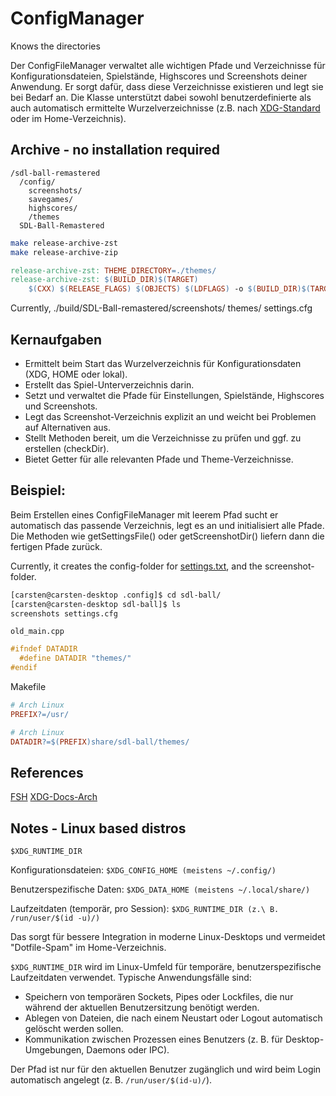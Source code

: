 # ConfigManager

Knows the directories

Der ConfigFileManager verwaltet alle wichtigen Pfade und Verzeichnisse für Konfigurationsdateien, Spielstände,
Highscores und Screenshots deiner Anwendung. Er sorgt dafür, dass diese Verzeichnisse existieren und legt sie bei Bedarf
an. Die Klasse unterstützt dabei sowohl benutzerdefinierte als auch automatisch ermittelte Wurzelverzeichnisse (z.B.
nach [XDG-Standard](https://specifications.freedesktop.org/basedir-spec/latest/) oder im Home-Verzeichnis).

## Archive - no installation required

```text
/sdl-ball-remastered
  /config/
    screenshots/
    savegames/
    highscores/
    /themes
  SDL-Ball-Remastered
```

```bash
make release-archive-zst
make release-archive-zip
```

```makefile
release-archive-zst: THEME_DIRECTORY=./themes/
release-archive-zst: $(BUILD_DIR)$(TARGET)
	$(CXX) $(RELEASE_FLAGS) $(OBJECTS) $(LDFLAGS) -o $(BUILD_DIR)$(TARGET)
```

Currently, ./build/SDL-Ball-remastered/screenshots/ themes/
settings.cfg

## Kernaufgaben

- Ermittelt beim Start das Wurzelverzeichnis für Konfigurationsdaten (XDG, HOME oder lokal).
- Erstellt das Spiel-Unterverzeichnis darin.
- Setzt und verwaltet die Pfade für Einstellungen, Spielstände, Highscores und Screenshots.
- Legt das Screenshot-Verzeichnis explizit an und weicht bei Problemen auf Alternativen aus.
- Stellt Methoden bereit, um die Verzeichnisse zu prüfen und ggf. zu erstellen (checkDir).
- Bietet Getter für alle relevanten Pfade und Theme-Verzeichnisse.

## Beispiel:

Beim Erstellen eines ConfigFileManager mit leerem Pfad sucht er automatisch das passende Verzeichnis, legt es an und
initialisiert alle Pfade. Die Methoden wie getSettingsFile() oder getScreenshotDir() liefern dann die fertigen Pfade
zurück.

Currently, it creates the config-folder for [settings.txt](../misc/Settings.md), and the screenshot-folder.

```bash
[carsten@carsten-desktop .config]$ cd sdl-ball/
[carsten@carsten-desktop sdl-ball]$ ls
screenshots settings.cfg
```

`old_main.cpp`

```c++
#ifndef DATADIR
  #define DATADIR "themes/"
#endif
```

Makefile

```Makefile
# Arch Linux
PREFIX?=/usr/

# Arch Linux
DATADIR?=$(PREFIX)share/sdl-ball/themes/
```

## References

[FSH](https://refspecs.linuxfoundation.org/FHS_3.0/fhs/index.html)
[XDG-Docs-Arch](https://wiki.archlinux.org/title/XDG_user_directories)

## Notes - Linux based distros

`$XDG_RUNTIME_DIR`

Konfigurationsdateien:
`$XDG_CONFIG_HOME (meistens ~/.config/)`

Benutzerspezifische Daten:
`$XDG_DATA_HOME (meistens ~/.local/share/)`

Laufzeitdaten (temporär, pro Session):
`$XDG_RUNTIME_DIR (z.\ B. /run/user/$(id -u)/)`

Das sorgt für bessere Integration in moderne Linux-Desktops und vermeidet "Dotfile-Spam" im Home-Verzeichnis.

`$XDG_RUNTIME_DIR` wird im Linux-Umfeld für temporäre, benutzerspezifische Laufzeitdaten verwendet. Typische
Anwendungsfälle sind:

- Speichern von temporären Sockets, Pipes oder Lockfiles, die nur während der aktuellen Benutzersitzung benötigt werden.
- Ablegen von Dateien, die nach einem Neustart oder Logout automatisch gelöscht werden sollen.
- Kommunikation zwischen Prozessen eines Benutzers (z. B. für Desktop-Umgebungen, Daemons oder IPC).

Der Pfad ist nur für den aktuellen Benutzer zugänglich und wird beim Login automatisch angelegt (z. B.
`/run/user/$(id-u)/`).
